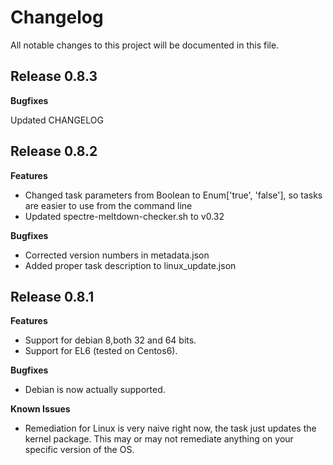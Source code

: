 # Changelog

All notable changes to this project will be documented in this file.

## Release 0.8.3

**Bugfixes**

Updated CHANGELOG

## Release 0.8.2

**Features**

* Changed task parameters from Boolean to Enum['true', 'false'], so tasks are easier to use from the command line
* Updated spectre-meltdown-checker.sh to v0.32

**Bugfixes**

* Corrected version numbers in metadata.json
* Added proper task description to linux_update.json

## Release 0.8.1

**Features**

* Support for debian 8,both 32 and 64 bits.
* Support for EL6 (tested on Centos6).

**Bugfixes**

* Debian is now actually supported.

**Known Issues**

* Remediation for Linux is very naive right now, the task just updates the kernel package. This may or may not remediate anything on your specific version of the OS.
